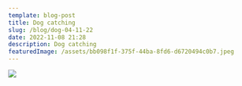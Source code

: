 ```yaml
---
template: blog-post
title: Dog catching
slug: /blog/dog-04-11-22
date: 2022-11-08 21:28
description: Dog catching
featuredImage: /assets/bb098f1f-375f-44ba-8fd6-d6720494c0b7.jpeg
---
```

![](/assets/89cf5d34-277b-45c0-97d9-d2f2bcd556c9.jpeg)